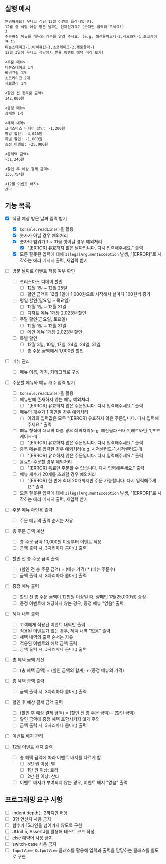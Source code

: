 ## 실행 예시

```
안녕하세요! 우테코 식당 12월 이벤트 플래너입니다.
12월 중 식당 예상 방문 날짜는 언제인가요? (숫자만 입력해 주세요!)
3
주문하실 메뉴를 메뉴와 개수를 알려 주세요. (e.g. 해산물파스타-2,레드와인-1,초코케이크-1)
티본스테이크-1,바비큐립-1,초코케이크-2,제로콜라-1
12월 3일에 우테코 식당에서 받을 이벤트 혜택 미리 보기!
 
<주문 메뉴>
티본스테이크 1개
바비큐립 1개
초코케이크 2개
제로콜라 1개
 
<할인 전 총주문 금액>
142,000원
 
<증정 메뉴>
샴페인 1개
 
<혜택 내역>
크리스마스 디데이 할인: -1,200원
평일 할인: -4,046원
특별 할인: -1,000원
증정 이벤트: -25,000원
 
<총혜택 금액>
-31,246원
 
<할인 후 예상 결제 금액>
135,754원
 
<12월 이벤트 배지>
산타
```

## 기능 목록

- [x] 식당 예상 방문 날짜 입력 받기
    - [x] `Console.readLine()`을 활용
    - [x] 숫자가 아닐 경우 예외처리
    - [x] 숫자의 범위가 1 ~ 31을 벗어날 경우 예외처리
        - [x] "[ERROR] 유효하지 않은 날짜입니다. 다시 입력해주세요." 출력
    - [x] 모든 잘못된 입력에 대해 `IllegalArgumentException` 발생, "[ERROR]"로 시작하는 에러 메시지 출력, 재입력 받기

- [ ] 방문 날짜로 이벤트 적용 여부 확인
    - [ ] 크리스마스 디데이 할인
        - [ ] 12월 1일 ~ 12월 25일
        - [ ] 할인 금액이 12월 1일에 1,000원으로 시작해서 날마다 100원씩 증가
    - [ ] 평일 할인(일요일 ~ 목요일)
        - [ ] 12월 1일 ~ 12월 31일
        - [ ] 디저트 메뉴 1개당 2,023원 할인
    - [ ] 주말 할인(금요일, 토요일)
        - [ ] 12월 1일 ~ 12월 31일
        - [ ] 메인 메뉴 1개당 2,023원 할인
    - [ ] 특별 할인
        - [ ] 12월 3일, 10일, 17일, 24일, 24일, 31일
        - [ ] 총 주문 금액에서 1,000원 할인

- [ ] 메뉴 관리
    - [ ] 메뉴 이름, 가격, 카테고리로 구성

- [ ] 주문할 메뉴와 메뉴 개수 입력 받기
    - [ ] `Console.readLine()`을 활용
    - [ ] 메뉴판에 존재하지 않는 메뉴 예외처리
        - [ ] "[ERROR] 유효하지 않은 주문입니다. 다시 입력해주세요." 출력
    - [ ] 메뉴의 개수가 1 미만일 경우 예외처리
        - [ ] 이외의 입력값은 모두 "[ERROR] 유효하지 않은 주문입니다. 다시 입력해주세요." 출력
    - [ ] 메뉴 형식이 예시와 다른 경우 예외처리(e.g. 해산물파스타-2,레드와인-1,초코케이크-1)
        - [ ] "[ERROR] 유효하지 않은 주문입니다. 다시 입력해주세요." 출력
    - [ ] 중복 메뉴를 입력한 경우 예외처리(e.g. 시저샐러드-1,시저샐러드-1)
        - [ ] "[ERROR] 유효하지 않은 주문입니다. 다시 입력해주세요." 출력
    - [ ] 음료만 주문할 경우 예외처리
        - [ ] "[ERROR] 음료만 주문할 수 없습니다. 다시 입력해주세요." 출력
    - [ ] 메뉴 개수가 20개를 초과할 경우 예외처리
        - [ ] "[ERROR] 한 번에 최대 20개까지만 주문 가능합니다. 다시 입력해주세요." 출력
    - [ ] 모든 잘못된 입력에 대해 `IllegalArgumentException` 발생, "[ERROR]"로 시작하는 에러 메시지 출력, 재입력 받기

- [ ] 주문 메뉴 확인용 출력
    - [ ] 주문 메뉴의 출력 순서는 자유

- [ ] 총 주문 금액 계산
    - [ ] 총 주문 금액 10,000원 이상부터 이벤트 적용
    - [ ] 금액 출력 시, 3자리마다 콤마(,) 출력

- [ ] 할인 전 총 주문 금액 출력
    - [ ] (할인 전 총 주문 금액) = (메뉴 가격) * (메뉴 주문수)
    - [ ] 금액 출력 시, 3자리마다 콤마(,) 출력

- [ ] 증정 메뉴 출력
    - [ ] 할인 전 총 주문 금액이 12만원 이상일 때, 샴페인 1개(25,000원) 증정
    - [ ] 증정 이벤트에 해당하지 않는 경우, 증정 메뉴 "없음" 출력

- [ ] 혜택 내역 출력
    - [ ] 고객에게 적용된 이벤트 내역만 출력
    - [ ] 적용된 이벤트가 없는 경우, 혜택 내역 "없음" 출력
    - [ ] 혜택 내역의 출력 순서는 자유
    - [ ] 적용된 이벤트와 혜택 금액 출력
    - [ ] 금액 출력 시, 3자리마다 콤마(,) 출력

- [ ] 총 혜택 금액 계산
    - [ ] (총 혜택 금액) = (할인 금액의 합계) + (증정 메뉴의 가격)

- [ ] 총 혜택 금액 출력
    - [ ] 금액 출력 시, 3자리마다 콤마(,) 출력

- [ ] 할인 후 예상 결제 금액 출력
    - [ ] (할인 후 예상 결제 금액) = (할인 전 총 주문 금액) - (할인 금액)
    - [ ] 할인 금액에 증정 혜택 포함시키지 않게 주의
    - [ ] 금액 출력 시, 3자리마다 콤마(,) 출력

- [ ] 이벤트 배지 관리

- [ ] 12월 이벤트 배지 출력
    - [ ] 총 혜택 금액에 따라 이벤트 배지를 다르게 함
        - [ ] 5천 원 이상: 별
        - [ ] 1만 원 이상: 트리
        - [ ] 2만 원 이상: 산타
    - [ ] 이벤트 배지가 부여되지 않는 경우, 이벤트 배지 "없음" 출력

## 프로그래밍 요구 사항

- [ ] indent depth는 2까지만 허용
- [ ] 3항 연산자 사용 금지
- [ ] 함수가 15라인을 넘어가지 않도록 구현
- [ ] JUnit 5, AssertJ를 활용해 테스트 코드 작성
- [ ] else 예약어 사용 금지
- [ ] switch-case 사용 금지
- [ ] `InputView`, `OutputView` 클래스를 활용해 입력과 출력을 담당하는 클래스를 별도로 구현